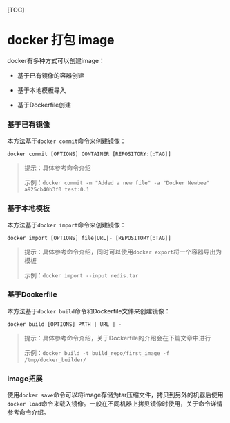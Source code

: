 [TOC]

# docker 打包 image

  docker有多种方式可以创建image：

  - 基于已有镜像的容器创建
  
  - 基于本地模板导入
  
  - 基于Dockerfile创建

### 基于已有镜像

  本方法基于`docker commit`命令来创建镜像：

  ```
  docker commit [OPTIONS] CONTAINER [REPOSITORY:[:TAG]]
  ```

  > 提示：具体参考命令介绍
  >
  >
  > 示例：`docker commit -m "Added a new file" -a "Docker Newbee" a925cb40b3f0 test:0.1`

### 基于本地模板

  本方法基于`docker import`命令来创建镜像：

  ```
  docker import [OPTIONS] file|URL|- [REPOSITORY[:TAG]]
  ```

  > 提示：具体参考命令介绍，同时可以使用`docker export`将一个容器导出为模板
  >
  >
  > 示例：`docker import --input redis.tar`

### 基于Dockerfile

  本方法基于`docker build`命令和Dockerfile文件来创建镜像：

  ```
  docker build [OPTIONS] PATH | URL | -
  ```

  > 提示：具体参考命令介绍，关于Dockerfile的介绍会在下篇文章中进行
  >
  >
  > 示例：`docker build -t build_repo/first_image -f /tmp/docker_builder/`

### image拓展

  使用`docker save`命令可以将image存储为tar压缩文件，拷贝到另外的机器后使用`docker load`命令来载入镜像。一般在不同机器上拷贝镜像时使用，关于命令详情参考命令介绍。